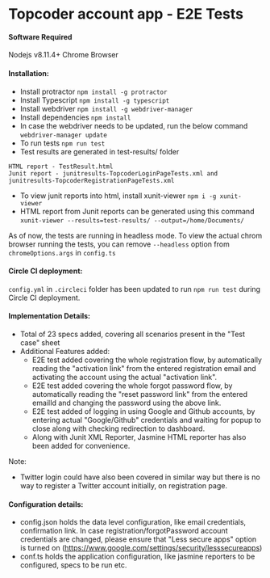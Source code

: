 # Topcoder account app - E2E Tests

#### Software Required
Nodejs v8.11.4+
Chrome Browser

#### Installation:
- Install protractor
`npm install -g protractor`
- Install Typescript
`npm install -g typescript`
-  Install webdriver
`npm install -g webdriver-manager`
- Install dependencies
`npm install`
- In case the webdriver needs to be updated, run the below command
`webdriver-manager update`
- To run tests
`npm run test`
- Test results are generated in test-results/ folder
```
HTML report - TestResult.html
Junit report - junitresults-TopcoderLoginPageTests.xml and junitresults-TopcoderRegistrationPageTests.xml
```
- To view junit reports into html, install xunit-viewer
`npm i -g xunit-viewer`
- HTML report from Junit reports can be generated using this command
`xunit-viewer --results=test-results/ --output=/home/Documents/`

As of now, the tests are running in headless mode. To view the actual chrom browser running the tests, you can remove `--headless` option from `chromeOptions.args` in `config.ts` 

#### Circle CI deployment:
`config.yml` in `.circleci` folder has been updated to run `npm run test` during Circle CI deployment.

#### Implementation Details:
- Total of 23 specs added, covering all scenarios present in the "Test case" sheet
- Additional Features added:
  - E2E test added covering the whole registration flow, by automatically reading the "activation link" from the entered registration email and activating the account using the actual "activation link".
  - E2E test added covering the whole forgot password flow, by automatically reading the "reset password link" from the entered emailId and changing the password using the above link.
  - E2E test added of logging in using Google and Github accounts, by entering actual "Google/Github" credentials and waiting for popup to close along with checking redirection to dashboard.
  - Along with Junit XML Reporter, Jasmine HTML reporter has also been added for convenience. 

Note:
- Twitter login could have also been covered in similar way but there is no way to register a Twitter account initially, on registration page.

#### Configuration details:
- config.json holds the data level configuration, like email credentials, confirmation link.
In case registration/forgotPassword account credentials are changed, please ensure that "Less secure apps" option is turned on (https://www.google.com/settings/security/lesssecureapps)
- conf.ts holds the application configuration, like jasmine reporters to be configured, specs to be run etc.
